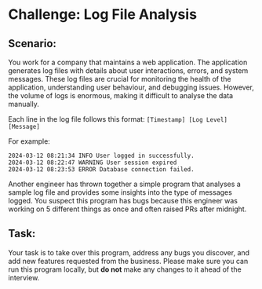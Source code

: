 # Challenge: Log File Analysis

## Scenario: 

You work for a company that maintains a web application. The application generates log files with details about user interactions, errors, and system messages. These log files are crucial for monitoring the health of the application, understanding user behaviour, and debugging issues. However, the volume of logs is enormous, making it difficult to analyse the data manually.

Each line in the log file follows this format:
```[Timestamp] [Log Level] [Message]```

For example:
```
2024-03-12 08:21:34 INFO User logged in successfully. 
2024-03-12 08:22:47 WARNING User session expired 
2024-03-12 08:23:53 ERROR Database connection failed.
```

Another engineer has thrown together a simple program that analyses a sample log file and provides some insights into the type of messages logged. You suspect this program has bugs because this engineer was working on 5 different things as once and often raised PRs after midnight.

## Task: 

Your task is to take over this program, address any bugs you discover, and add new features requested from the business. Please make sure you can run this program locally, but **do not** make any changes to it ahead of the interview.


